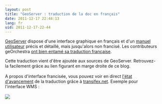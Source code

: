 ```yaml
---
layout: post
title: "GeoServer : traduction de la doc en français"
date: 2011-12-17 22:44:13
lang: fr
uid: 2011-12-17-22-44
---
```


<a href="http://geoserver.org/">GeoServer</a> dispose d'une interface graphique
en français et d'un <a href="http://docs.geoserver.org/stable/en/user/">manuel
utilisateur</a> précis et détaillé, mais jusqu'alors non francisé. Les
contributeurs geOrchestra <a href="http://www.georchestra.org/documentation/administrateur/geoserver/">ont bien
entamé sa traduction française</a>. 

<!--more-->

Cette traduction vient d'être ajoutée aux sources de GeoServer. Retrouvez-la facilement grâce au lien figurant en marge
droite de ce blog.<br />
<br />
A propos d'interface francisée, vous pouvez voir en direct <a href="https://www.transifex.net/projects/p/geoserver_22x/r/all-resources/">l'état
d'avancement</a> de la traduction grâce à <a href="https://www.transifex.net/">transifex.net</a>. Exemple pour l'interface WMS
:<br />
<br />
<a href="https://www.transifex.net/projects/p/geoserver_22x/widgets/"><img style="max-width: 800px;" src="https://www.transifex.net/projects/p/geoserver_22x/resource/wms/chart/image_png" />
</a>
